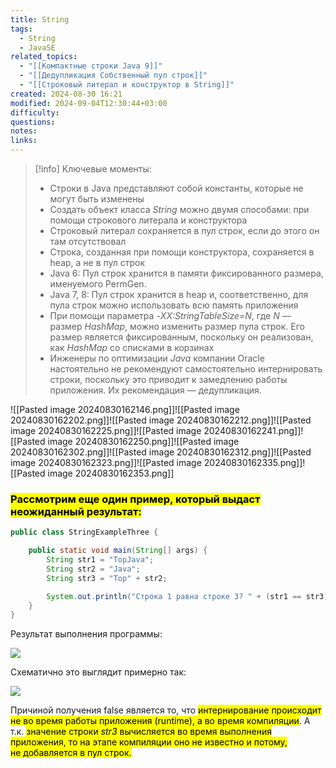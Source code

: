 ```yaml
---
title: String
tags:
  - String
  - JavaSE
related_topics:
  - "[[Компактные строки Java 9]]"
  - "[[Дедупликация Собственный пул строк]]"
  - "[[Строковый литерал и конструктор в String]]"
created: 2024-08-30 16:21
modified: 2024-09-04T12:30:44+03:00
difficulty: 
questions: 
notes: 
links: 
---
```


>[!info] Ключевые моменты: 
> - Строки в Java представляют собой константы, которые не могут быть изменены  
>- Создать объект класса _String_ можно двумя способами: при помощи строкового литерала и конструктора  
>- Строковый литерал сохраняется в пул строк, если до этого он там отсутствовал  
>- Строка, созданная при помощи конструктора, сохраняется в heap, а не в пул строк  
>- Java 6: Пул строк хранится в памяти фиксированного размера, именуемого PermGen.  
>- Java 7, 8: Пул строк хранится в heap и, соответственно, для пула строк можно использовать всю память приложения  
>- При помощи параметра _-XX:StringTableSize=N_, где _N_ — размер _HashMap_, можно изменить размер пула строк. Его размер является фиксированным, поскольку он реализован, как _HashMap_ со списками в корзинах  
>- Инженеры по оптимизации _Java_ компании Oracle настоятельно не рекомендуют самостоятельно интернировать строки, поскольку это приводит к замедлению работы приложения. Их рекомендация — дедупликация.




![[Pasted image 20240830162146.png]]![[Pasted image 20240830162202.png]]![[Pasted image 20240830162212.png]]![[Pasted image 20240830162225.png]]![[Pasted image 20240830162241.png]]![[Pasted image 20240830162250.png]]![[Pasted image 20240830162302.png]]![[Pasted image 20240830162312.png]]![[Pasted image 20240830162323.png]]![[Pasted image 20240830162335.png]]![[Pasted image 20240830162353.png]]


### <mark class="hltr-orange">Рассмотрим еще один пример, который выдаст неожиданный результат:  </mark>

```java
public class StringExampleThree {

    public static void main(String[] args) {
        String str1 = "TopJava";
        String str2 = "Java";
        String str3 = "Top" + str2;

        System.out.println("Строка 1 равна строке 3? " + (str1 == str3));
    }
}
```

Результат выполнения программы:  

![](https://optim.tildacdn.com/tild6531-3136-4866-b334-383731333836/-/resize/760x/-/format/webp/carbon_29.png)

Схематично это выглядит примерно так:  

![](https://optim.tildacdn.com/tild3734-3833-4834-b733-653938633934/-/resize/760x/-/format/webp/Frame_201_1.jpg)

Причиной получения false является то, что <mark class="hltr-red">интернирование происходит не во время работы приложения (runtime), а во время компиляции</mark>. А т.к. <mark class="hltr-yellow">значение строки _str3_ вычисляется во время выполнения приложения, то на этапе компиляции оно не известно и потому, не добавляется в пул строк.</mark>

